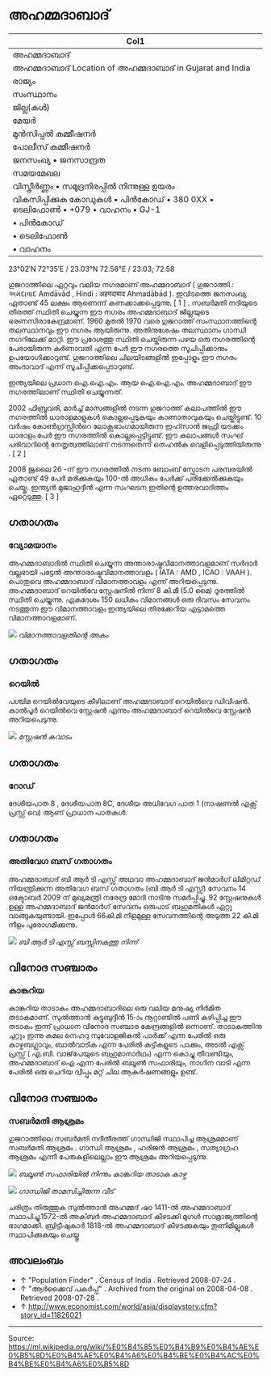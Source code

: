 # അഹമ്മദാബാദ്

| Col1 |
| --- |
| അഹമ്മദാബാദ് |
| അഹമ്മദാബാദ് Location of അഹമ്മദാബാദ് in Gujarat and India |
| രാജ്യം |
| സംസ്ഥാനം |
| ജില്ല(കൾ) |
| മേയർ |
| മുൻസിപ്പൽ കമ്മീഷനർ |
| പോലീസ് കമ്മീഷനർ |
| ജനസംഖ്യ • ജനസാന്ദ്രത |
| സമയമേഖല |
| വിസ്തീർണ്ണം • സമുദ്രനിരപ്പിൽ നിന്നുള്ള ഉയരം |
| വികസിപ്പിക്കുക കോഡുകൾ • പിൻകോഡ് • 380 0XX • ടെലിഫോൺ • +079 • വാഹനം • GJ-1 |
| • പിൻകോഡ് |
| • ടെലിഫോൺ |
| • വാഹനം |

23°02′N 72°35′E / 23.03°N 72.58°E / 23.03; 72.58

ഗുജറാത്തിലെ ഏറ്റവും വലിയ നഗരമാണ്‌ അഹമ്മദാബാദ് ( ഗുജറാത്തി : અમદાવાદ Amdāvād , Hindi : अहमदाबाद Ahmadābād ). ഇവിടത്തെ ജനസംഖ്യ ഏതാണ്ട് 45 ലക്ഷം ആണെന്ന് കണക്കാക്കപ്പെടുന്നു. [ 1 ] . സബർമതി നദിയുടെ തീരത്ത് സ്ഥിതി ചെയ്യുന്ന ഈ നഗരം അഹമ്മദാബാദ് ജില്ലയുടെ ഭരണസിരാകേന്ദ്രമാണ്. 1960 മുതൽ 1970 വരെ ഗുജറാത്ത് സംസ്ഥാനത്തിന്റെ തലസ്ഥാനവും ഈ നഗരം ആയിരുന്നു. അതിനുശേഷം തലസ്ഥാനം ഗാന്ധി നഗറിലേക്ക് മാറ്റി. ഈ പ്രദേശത്തു സ്ഥിതി ചെയ്തിരുന്ന പഴയ ഒരു നഗരത്തിന്റെ പേരായിരുന്ന കർണാവതി എന്ന പേർ ഈ നഗരത്തെ സൂചിപ്പിക്കാനും ഉപയോഗിക്കാറുണ്ട്. ഗുജറാത്തിലെ ചിലയിടങ്ങളിൽ ഇപ്പോളും ഈ നഗരം അംദാവാദ് എന്ന് സൂചിപ്പിക്കപ്പെടാറുണ്ട്.

ഇന്ത്യയിലെ പ്രധാന ഐ.ഐ.എം. ആയ ഐ.ഐ.എം. അഹമ്മദാബാദ് ഈ നഗരത്തിലാണ്‌ സ്ഥിതി ചെയ്യുന്നത്.

2002 ഫിബ്രുവരി, മാർച്ച് മാസങ്ങളിൽ നടന്ന ഗുജറാത്ത് കലാപത്തിൽ ഈ നഗരത്തിൽ ധാരാളമാളുകൾ കൊല്ലപ്പെടുകയും കാണാതാവുകയും ചെയ്തിട്ടുണ്ട്. 10 വർഷം കോൺഗ്രസ്സിൻറെ ലോക്സഭാംഗമായിരുന്ന ഇഹ്സാൻ ജഫ്രി യടക്കം ധാരാളം പേർ ഈ നഗരത്തിൽ കൊല്ലപ്പെട്ടിട്ടുണ്ട്. ഈ കലാപങ്ങൾ സംഘ് പരിവാറിന്റെ നേതൃത്വത്തിലാണ് നടന്നതെന്ന് തെഹൽക വെളിപ്പെടുത്തിയിരുന്നു . [ 2 ]

2008 ജൂലൈ 26 -ന് ഈ നഗരത്തിൽ നടന്ന ബോംബ് സ്ഫോടന പരമ്പരയിൽ ഏതാണ്ട് 49 പേർ മരിക്കുകയും 100-ൽ അധികം പേർക്ക് പരിക്കേൽക്കുകയും ചെയ്തു. ഇന്ത്യൻ മുജാഹുദ്ദീൻ എന്ന സംഘടന ഇതിന്റെ ഉത്തരവാദിത്തം ഏറ്റെടുത്തു. [ 3 ]

## ഗതാഗതം

### വ്യോമയാനം

അഹമ്മദാബാദിൽ സ്ഥിതി ചെയ്യുന്ന അന്താരാഷ്ട്രവിമാനത്താവളമാണ് സർദാർ വല്ലഭായി പട്ടേൽ അന്താരാഷ്ട്രവിമാനത്താ‍വളം ( IATA : AMD , ICAO : VAAH ). പൊതുവെ അഹമ്മദാബാദ് വിമാനത്താവളം എന്ന് അറിയപ്പെടുന്നു. അഹമ്മദാബാദ് റെയിൽ‌വേ സ്റ്റേഷനിൽ നിന്ന് 8 കി.മീ (5.0 മൈ) ദൂരത്തിൽ സ്ഥിതി ചെയ്യുന്നു. ഏകദേശം 150 ലധികം വിമാനങ്ങൾ ഒരു ദിവസം സേവനം നടത്തുന്ന ഈ വിമാനത്താവളം ഇന്ത്യയിലെ തിരക്കേറിയ എട്ടാമത്തെ വിമാനത്താവളമാണ്.

![](../../images/7a107a67df8f1e27.jpg)
*വിമാനത്താവളതിന്റെ അകം*

## ഗതാഗതം

### റെയിൽ

പശ്ചിമ റെയിൽ‌വേയുടെ കീഴിലാണ് അഹമ്മദാബാദ് റെയിൽവെ ഡിവിഷൻ. കാൽപൂർ റെയിൽവെ സ്റ്റേഷൻ എന്നും അഹമ്മദാബാദ് റെയിൽവെ സ്റ്റേഷൻ അറിയപെടുന്നു.

![](../../images/8fe19ee0aaf80bc6.jpg)
*സ്റ്റേഷൻ കവാടം*

## ഗതാഗതം

### റോഡ്

ദേശീയപാത 8 , ദേശീയപാത 8C, ദേശീയ അധിവേഗ പാത 1 (നാഷണൽ എക്സ് പ്രസ്സ് വെ) ആണ് പ്രാധാന പാതകൾ.

## ഗതാഗതം

### അതിവേഗ ബസ് ഗതാഗതം

അഹമ്മദാബാദ് ബി ആർ ടി എസ്സ് അഥവാ അഹമ്മദാബാദ് ജൻമാർഗ് ലിമിറ്റഡ് നിയന്ത്രിക്കുന്ന അതിവേഗ ബസ് ഗതാഗതം (ബി ആർ ടി എസ്സ്) സേവനം 14 ഒക്ടോബർ 2009 ന് മുഖ്യമന്ത്രി നരേന്ദ്ര മോദി നാടിനു സമർപ്പിച്ചു. 92 സ്റ്റേഷനുകൾ ഉള്ള അഹമ്മദാബാദ് ജൻമാർഗ് സേവനം ഒരുപാട് ബഹുമതികൾ ഏറ്റു വാങ്ങുകയുണ്ടായി. ഇപ്പോൾ 66കി.മി നീളമുള്ള സേവനത്തിന്റെ അടുത്ത 22 കി.മി നീളം പുരോഗമിക്കുന്നു.

![](../../images/22f399a4b3ba7915.jpeg)
*ബി ആർ ടി എസ്സ് ബസ്സിനകത്തു നിന്ന്*

## വിനോദ സഞ്ചാരം

### കാങ്കറിയ

കാങ്കറിയ താടാകം അഹമ്മദാബാദിലെ ഒരു വലിയ മനുഷ്യ നിർമിത തടാകമാണ്. സുൽത്താൻ കുട്ടുബുദ്ദീൻ 15-ാം നൂറ്റാണ്ടിൽ പണി കഴിപ്പിച്ച ഈ തടാകം ഇന്ന് പ്രാധാന വിനോദ സഞ്ചാര കേന്ദ്രങ്ങളിൽ ഒന്നാണ്. താടാകത്തിനു ചുറ്റും ഇന്നു കമല നെഹറു സുവോളജികൽ പാർക്ക് എന്ന പേരിൽ ഒരു കാഴ്ചബഗ്ലാവും, ബാൽവാടിക എന്ന പേരിൽ കുട്ടികളുടെ പാക്കും, അടൽ എക്സ് പ്രസ്സ് ( എ.ബി. വാജ്‌പേയുടെ ബഹുമാനാർഥം) എന്ന കൊച്ചു തീവണ്ടിയും, അഹമ്മദാബാദ് ഐ എന്ന പേരിൽ ബലൂൺ സഫാരിയും, നാഗിന വാടി എന്ന പേരിൽ ഒരു ചെറിയ ദ്വീപ്പും മറ്റ് ചില ആകർഷണങ്ങളും ഉണ്ട്.

## വിനോദ സഞ്ചാരം

### സബർമതി ആശ്രമം

ഗുജറാത്തിലെ സബർമതി നദീതീരത്ത് ഗാന്ധിജി സ്ഥാപിച്ച ആശ്രമമാണ് സബർമതി ആശ്രമം . ഗാന്ധി ആശ്രമം , ഹരിജൻ ആശ്രമം , സത്യാഗ്രഹ ആശ്രമം എന്നീ പേരുകളിലെല്ലാം ഈ ആശ്രമം അറിയപ്പെടുന്നു.

![](../../images/a5eedae7f93ade12.jpeg)
*ബലൂൺ സഫാരിയിൽ നിന്നും കാങ്കറിയ താടാക കാഴ്ച*

![](../../images/e4f3e3c5e5f19e95.jpeg)
*ഗാന്ധിജി താമസിച്ചിരുന്ന വീട്*

ചരിത്രം തിരുത്തുക
സുൽത്താൻ അഹമ്മദ് ഷാ 1411-ൽ അഹമ്മദാബാദ് സ്ഥാപിച്ചു.1572-ൽ അക്‌ബർ അഹമ്മദാബാദ് കീഴടക്കി മുഗൾ സാമ്രാജ്യത്തിന്റെ ഭാഗമാക്കി. ബ്രിട്ടീഷുകാർ 1818-ൽ അഹമ്മദാബാദ് കീഴടക്കുകയും തുണിമില്ലുകൾ സ്ഥാപിക്കുകയും ചെയ്തു

## അവലംബം

- ↑ "Population Finder" . Census of India . Retrieved 2008-07-24 .
- ↑ "ആർക്കൈവ് പകർപ്പ്" . Archived from the original on 2008-04-08 . Retrieved 2008-07-28 .
- ↑ http://www.economist.com/world/asia/displaystory.cfm?story_id=11826021

---
Source: https://ml.wikipedia.org/wiki/%E0%B4%85%E0%B4%B9%E0%B4%AE%E0%B5%8D%E0%B4%AE%E0%B4%A6%E0%B4%BE%E0%B4%AC%E0%B4%BE%E0%B4%A6%E0%B5%8D
